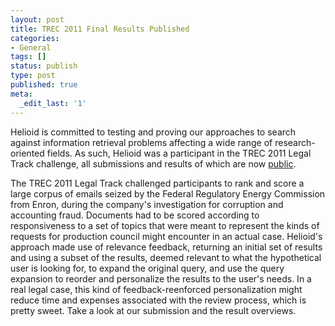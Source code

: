 ```yaml
---
layout: post
title: TREC 2011 Final Results Published
categories:
- General
tags: []
status: publish
type: post
published: true
meta:
  _edit_last: '1'
---
```

Helioid is committed to testing and proving our approaches to search against information retrieval problems affecting a wide range of research-oriented fields.  As such, Helioid was a participant in the TREC 2011 Legal Track challenge, all submissions and results of which are now <a href="http://trec.nist.gov/pubs/trec20/t20.proceedings.html">public</a>.  

The TREC 2011 Legal Track challenged participants to rank and score a large corpus of emails seized by the Federal Regulatory Energy Commission from Enron, during the company's investigation for corruption and accounting fraud.  Documents had to be scored according to responsiveness to a set of topics that were meant to represent the kinds of requests for production council might encounter in an actual case.  Helioid's approach made use of relevance feedback, returning an initial set of results and using a subset of the results, deemed relevant to what the hypothetical user is looking for, to expand the original query, and use the query expansion to reorder and personalize the results to the user's needs.  In a real legal case, this kind of feedback-reenforced personalization might reduce time and expenses associated with the review process, which is pretty sweet.  Take a look at our submission and the result overviews.
